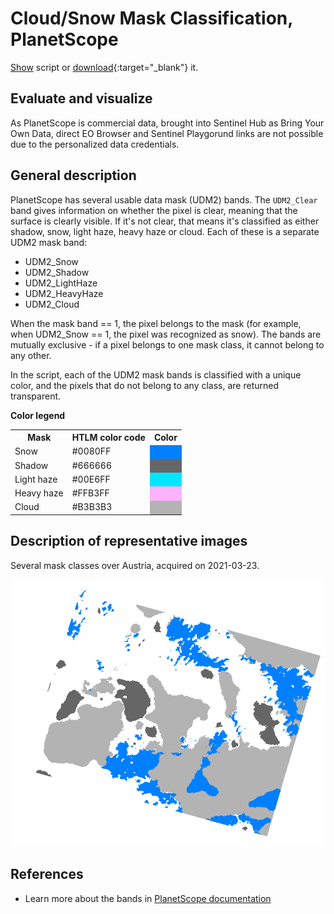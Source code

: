 # Cloud/Snow Mask Classification, PlanetScope

<a href="#" id='togglescript'>Show</a> script or [download](script.js){:target="_blank"} it.
<div id='script_view' style="display:none">
{% highlight javascript %}
      {% include_relative script.js %}
{% endhighlight %}
</div>

## Evaluate and visualize

As PlanetScope is commercial data, brought into Sentinel Hub as Bring Your Own Data, direct EO Browser and Sentinel Playgorund links are not possible due to the personalized data credentials.   

## General description

PlanetScope has several usable data mask (UDM2) bands. The `UDM2_Clear` band gives information on whether the pixel is clear, meaning that the surface is clearly visible. If it's not clear, that means it's classified as either shadow, snow, light haze, heavy haze or cloud. Each of these is a separate UDM2 mask band: 

- UDM2_Snow
- UDM2_Shadow
- UDM2_LightHaze
- UDM2_HeavyHaze
- UDM2_Cloud

When the mask band == 1, the pixel belongs to the mask (for example, when UDM2_Snow == 1, the pixel was recognized as snow). The bands are mutually exclusive - if a pixel belongs to one mask class, it cannot belong to any other.

In the script, each of the UDM2 mask bands is classified with a unique color, and the pixels that do not belong to any class, are returned transparent. 

**Color legend**
<table>
  <tr>
    <th>Mask</th>
    <th>HTLM color code</th>
    <th>Color</th>
  </tr>
  <tr>
    <td>Snow</td>
    <td>#0080FF</td>
    <td style="background-color: #0080FF;"></td>
  </tr>
  <tr>
    <td>Shadow</td>
    <td>#666666</td>
    <td style="background-color: #666666;"></td>
  </tr>
  <tr>
    <td>Light haze</td>
    <td>#00E6FF</td>
    <td style="background-color: #00E6FF;"></td>
  </tr>
  <tr>
    <td>Heavy haze</td>
    <td>#FFB3FF</td>
    <td style="background-color: #FFB3FF;"></td>
  </tr>
  <tr>
    <td>Cloud</td>
    <td>#B3B3B3</td>
    <td style="background-color: #B3B3B3;"></td>
  </tr>
</table>

## Description of representative images

Several mask classes over Austria, acquired on 2021-03-23.

![Masks](fig/fig1.png)


## References
 - Learn more about the bands in [PlanetScope documentation](https://assets.planet.com/docs/Planet_Combined_Imagery_Product_Specs_letter_screen.pdf#page=96) 
